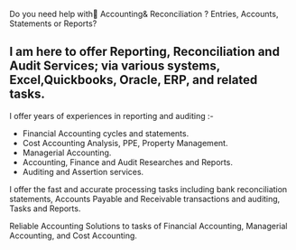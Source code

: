 Do you need help with ِAccounting& Reconciliation ?
Entries, Accounts, Statements or Reports?
## I am here to offer Reporting, Reconciliation and Audit Services; via various systems, Excel,Quickbooks, Oracle, ERP, and related tasks.

I offer years of experiences in reporting and auditing :-
- Financial Accounting cycles and statements.
- Cost Accounting Analysis, PPE, Property Management.
- Managerial Accounting.
- Accounting, Finance and Audit Researches and Reports.
- Auditing and Assertion services.

I offer the fast and accurate processing tasks including bank reconciliation statements, Accounts Payable and Receivable transactions and auditing, Tasks and Reports.

Reliable Accounting Solutions to tasks of Financial Accounting, Managerial Accounting, and Cost Accounting.
